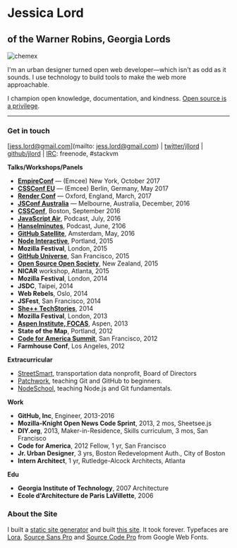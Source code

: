 # Jessica Lord
## of the Warner Robins, Georgia Lords

![chemex](assets/chemex-round.png)

I'm an urban designer turned open web developer—which isn't as odd as it sounds. I use technology to build tools to make the web more approachable.

I champion open knowledge, documentation, and kindness. [Open source is a privilege](/blog/osos-talk.html).

---

### Get in touch

[jess.lord@gmail.com](mailto: jess.lord@gmail.com) | [twitter/jllord](http://www.twitter.com/jllord) | [github/jlord](http://www.github.com/jlord) | [IRC](https://www.irccloud.com): freenode, #stackvm

**Talks/Workshops/Panels**

- [**EmpireConf**](http://2017.empireconf.org) — (Emcee) New York, October 2017
- [**CSSConf EU**](http://2017.cssconf.eu) — (Emcee) Berlin, Germany, May 2017
- [**Render Conf**](http://2017.render-conf.com) — Oxford, England, March, 2017
- [**JSConf Australia**](http://2016.jsconfau.com/interviews/jessica-lord) — Melbourne, Australia, December, 2016
- [**CSSConf**](https://youtu.be/H6IDoraEpO0), Boston, September 2016
- [**JavaScript Air**](https://javascriptair.com/episodes/2016-07-06), Podcast, July, 2016
- [**Hanselminutes**](http://hanselminutes.com/534/creating-cross-platform-electron-apps-with-jessica-lord), Podcast, June, 2106
- [**GitHub Satellite**](https://www.youtube.com/watch?v=WVb2OD49pUA), Amsterdam, May, 2016
- [**Node Interactive**](https://www.youtube.com/watch?v=kdComTp7KsA), Portland, 2015
- **Mozilla Festival**, London, 2015
- [**GitHub Universe**](https://www.youtube.com/watch?v=_dkeD3OZ218), San Francisco, 2015
- [**Open Source Open Society**](https://www.youtube.com/watch?v=0kWix0Krc9c), New Zealand, 2015
- **NICAR** workshop, Atlanta, 2015
- **Mozilla Festival**, London, 2014
- **JSDC**, Taipei, 2014
- **Web Rebels**, Oslo, 2014
- **JSFest**, San Francisco, 2014
- [**She++ TechStories**](https://www.youtube.com/watch?v=eHOGE00ar4U), 2014
- **Mozilla Festival**, London, 2013
- [**Aspen Institute, FOCAS**](http://www.aspeninstitute.org/policy-work/communications-society/FOCAS2013), Aspen, 2013
- **State of the Map**, Portland, 2012
- [**Code for America Summit**](http://www.youtube.com/watch?v=Q76bKK229aM), San Francisco, 2012
- **Farmhouse Conf**, Los Angeles, 2012

**Extracurricular**
- [StreetSmart](http://welcome.thinkstreetsmart.org), transportation data nonprofit, Board of Directors
- [Patchwork](http://patchwork.github.io), teaching Git and GitHub to beginners.
- [NodeSchool](http://www.nodeschool.io), teaching Node.js and Git fundamentals.

**Work**

- **GitHub, Inc**, Engineer, 2013-2016
- **Mozilla-Knight Open News Code Sprint**, 2013, 2 mos, Sheetsee.js
- **DIY.org**, 2013, Maker-in-Residence, Skills curriculum, 3 mos, San Francisco
- **Code for America**, 2012 Fellow, 1 yr, San Francisco
- **Jr. Urban Designer**, 3 yrs, Boston Redevelopment Auth., City of Boston
- **Intern Architect**, 1 yr, Rutledge-Alcock Architects, Atlanta

**Edu**

- **Georgia Institute of Technology**, 2007 Architecture
- **Ecole d'Architecture de Paris LaVillette**, 2006

### About the Site

I built a [static site generator](http://www.github.com/jlord/balrog) and built [this site](http://www.github.com/jlord/jlord.github.io). It took forever. Typefaces are [Lora](https://www.google.com/fonts/specimen/Lora), [Source Sans Pro](https://www.google.com/fonts/specimen/Source+Sans+Pro) and [Source Code Pro](http://www.google.com/fonts/specimen/Source+Code+Pro) from Google Web Fonts.
